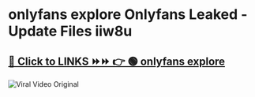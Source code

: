 
 # onlyfans explore Onlyfans Leaked - Update Files iiw8u

## <h2><a href="https://clipsfans.com/onlyfans_explore&ref=git">🔗 Click to LINKS ⏩⏩ 👉 🟢 onlyfans explore </a></h2>

<a href="https://clipsfans.com/onlyfans_explore&ref=git" rel="nofollow" data-target="animated-image.originalLink"><img src="https://i.ibb.co.com/xMMVF88/686577567.gif" alt="Viral Video Original" style="max-width: 100%; display: inline-block;" data-target="animated-image.originalImage"></a>

